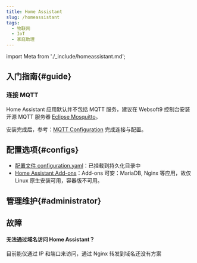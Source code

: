 ```yaml
---
title: Home Assistant
slug: /homeassistant
tags:
  - 物联网
  - IoT
  - 家庭助理
---
```


import Meta from './_include/homeassistant.md';

<Meta name="meta" />

## 入门指南{#guide}

### 连接 MQTT

Home Assistant 应用默认并不包括 MQTT 服务，建议在 Websoft9 控制台安装开源 MQTT 服务器 [Eclipse Mosquitto](./mosquitto)。   

安装完成后，参考：[MQTT Configuration](https://www.home-assistant.io/integrations/mqtt) 完成连接与配置。  


## 配置选项{#configs}

- [配置文件 configuration.yaml](https://www.home-assistant.io/docs/configuration/)：已挂载到持久化目录中
- [Home Assistant Add-ons](https://github.com/home-assistant/addons)：Add-ons 可安：MariaDB, Nginx 等应用，故仅 Linux 原生安装可用，容器版不可用。

## 管理维护{#administrator}


## 故障

#### 无法通过域名访问 Home Assistant？

目前能仅通过 IP 和端口来访问，通过 Nginx 转发到域名还没有方案